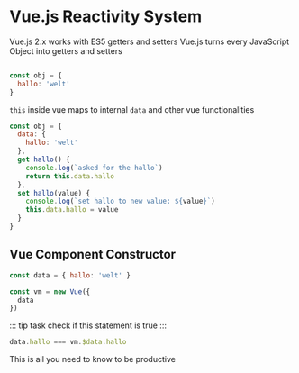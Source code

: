 # Vue.js Reactivity System

Vue.js 2.x works with ES5 getters and setters
Vue.js turns every JavaScript Object into getters and setters

```js

const obj = {
  hallo: 'welt'
}
```

`this` inside vue maps to internal `data` and other vue functionalities

```js
const obj = {
  data: {
    hallo: 'welt'
  },
  get hallo() {
    console.log(`asked for the hallo`)
    return this.data.hallo
  },
  set hallo(value) {
    console.log(`set hallo to new value: ${value}`)
    this.data.hallo = value
  }
}
```

## Vue Component Constructor

```js
const data = { hallo: 'welt' }

const vm = new Vue({
  data
})

```

::: tip task
check if this statement is true
:::

```js
data.hallo === vm.$data.hallo
```

This is all you need to know to be productive